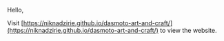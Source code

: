 Hello,

Visit [https://niknadzirie.github.io/dasmoto-art-and-craft/](https://niknadzirie.github.io/dasmoto-art-and-craft/) to view the website.